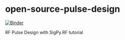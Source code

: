 # open-source-pulse-design

[![Binder](https://mybinder.org/badge_logo.svg)](https://mybinder.org/v2/gh/jonbmartin/open-source-pulse-design/master)

RF Pulse Design with SigPy.RF tutorial
